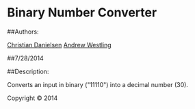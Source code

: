 Binary Number Converter
======================

##Authors:

[Christian Danielsen](https://github.com/cdanielsen)
[Andrew Westling](https://github.com/expandrew)

##7/28/2014

##Description:

Converts an input in binary ("11110") into a decimal number (30).

Copyright © 2014
